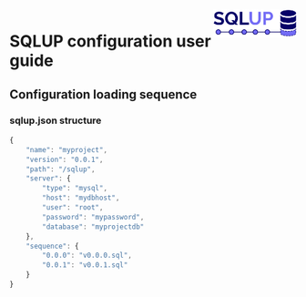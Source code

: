 <img align="right" height="50" src="https://raw.githubusercontent.com/startxfr/sqlup/master/docs/assets/logo.svg?sanitize=true">

# SQLUP configuration user guide

## Configuration loading sequence

### sqlup.json structure

```javascript
{
    "name": "myproject",
    "version": "0.0.1",
    "path": "/sqlup",
    "server": {
        "type": "mysql",
        "host": "mydbhost",
        "user": "root",
        "password": "mypassword",
        "database": "myprojectdb"
    },
    "sequence": {
        "0.0.0": "v0.0.0.sql",
        "0.0.1": "v0.0.1.sql"
    }
}
```

